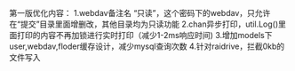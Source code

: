 第一版优化内容：
 1.webdav备注名 “只读”，这个密码下的webdav，只允许在“提交”目录里面增删改，其他目录均为只读功能
 2.chan异步打印，util.Log()里面打印的内容不再加锁进行实时打印（减少1-2ms响应时间)
 3.增加models下user,webdav,floder缓存设计，减少mysql查询次数
 4.针对raidrive，拦截0kb的文件写入
